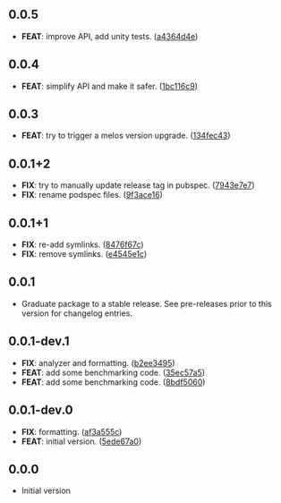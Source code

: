 ## 0.0.5

 - **FEAT**: improve API, add unity tests. ([a4364d4e](https://github.com/brookman/rusty_chacha/commit/a4364d4e8c2335d58c4ff5775da1755db15f4258))

## 0.0.4

 - **FEAT**: simplify API and make it safer. ([1bc116c9](https://github.com/brookman/rusty_chacha/commit/1bc116c9a006d18277e368b1a6b5bc17c6d34774))

## 0.0.3

 - **FEAT**: try to trigger a melos version upgrade. ([134fec43](https://github.com/brookman/rusty_chacha/commit/134fec432a081f639bd10cfea3fb8f59732b7f2f))

## 0.0.1+2

 - **FIX**: try to manually update release tag in pubspec. ([7943e7e7](https://github.com/brookman/rusty_chacha/commit/7943e7e7dc9c287deff4d02d33a1d8c5f6c76dad))
 - **FIX**: rename podspec files. ([9f3ace16](https://github.com/brookman/rusty_chacha/commit/9f3ace16f3ee2dcfc130cd09dba7522896bf8219))

## 0.0.1+1

 - **FIX**: re-add symlinks. ([8476f67c](https://github.com/brookman/rusty_chacha/commit/8476f67cf1e96ab6c460a029a69be4e12c4b1c48))
 - **FIX**: remove symlinks. ([e4545e1c](https://github.com/brookman/rusty_chacha/commit/e4545e1cf6f43b4ba7399ffdf567af15bdacdc7e))

## 0.0.1

 - Graduate package to a stable release. See pre-releases prior to this version for changelog entries.

## 0.0.1-dev.1

 - **FIX**: analyzer and formatting. ([b2ee3495](https://github.com/brookman/rusty_chacha/commit/b2ee3495d9a50e827d13be5ceb6e098efcf2f44b))
 - **FEAT**: add some benchmarking code. ([35ec57a5](https://github.com/brookman/rusty_chacha/commit/35ec57a56918a2973031204d623b6ebd11aa02f8))
 - **FEAT**: add some benchmarking code. ([8bdf5060](https://github.com/brookman/rusty_chacha/commit/8bdf5060d2cb1a3f3aef660d7fbc53afc8f6de95))

## 0.0.1-dev.0

 - **FIX**: formatting. ([af3a555c](https://github.com/brookman/rusty_chacha/commit/af3a555c8e6bc14087926abd6bb8befc123680cb))
 - **FEAT**: initial version. ([5ede67a0](https://github.com/brookman/rusty_chacha/commit/5ede67a0712375a9055ce034ca7a8f0bee1fc25e))

## 0.0.0

 - Initial version
